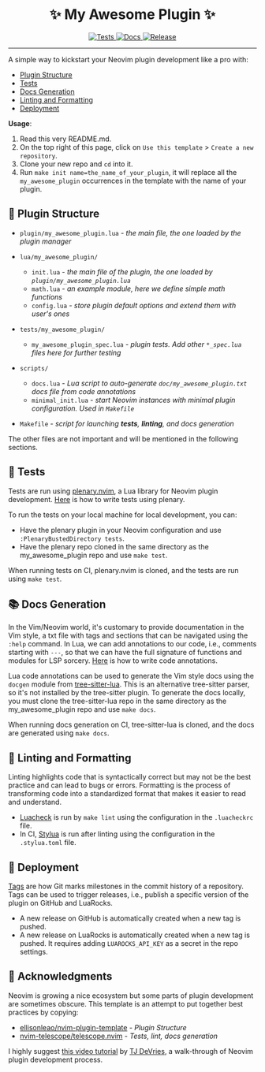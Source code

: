 <h1 align="center">✨ My Awesome Plugin ✨</h1>

<p align="center">
  <a href="https://github.com/S1M0N38/my-awesome-plugin.nvim/actions/workflows/test.yml">
    <img alt="Tests" src="https://img.shields.io/github/actions/workflow/status/S1M0N38/my-awesome-plugin.nvim/test.yml?style=for-the-badge&label=Tests"/>
  </a>
  <a href="https://github.com/S1M0N38/my-awesome-plugin.nvim/actions/workflows/docs.yml">
    <img alt="Docs" src="https://img.shields.io/github/actions/workflow/status/S1M0N38/my-awesome-plugin.nvim/docs.yml?style=for-the-badge&label=Docs"/>
  </a>
  <a href="https://github.com/S1M0N38/my-awesome-plugin.nvim/releases">
    <img alt="Release" src="https://img.shields.io/github/v/release/S1M0N38/my-awesome-plugin.nvim?style=for-the-badge"/>
  </a>
</p>

---

A simple way to kickstart your Neovim plugin development like a pro with:

- [Plugin Structure](#plugin-structure)
- [Tests](#tests)
- [Docs Generation](#docs-generation)
- [Linting and Formatting](#linting-and-formatting)
- [Deployment](#deployment)

**Usage**:

1. Read this very README.md.
1. On the top right of this page, click on `Use this template` > `Create a new repository`.
1. Clone your new repo and `cd` into it.
1. Run `make init name=the_name_of_your_plugin`, it will replace all the `my_awesome_plugin` occurrences in the template with the name of your plugin.

## 📁 Plugin Structure

- `plugin/my_awesome_plugin.lua` - *the main file, the one loaded by the plugin manager*

- `lua/my_awesome_plugin/`

  - `init.lua` - *the main file of the plugin, the one loaded by `plugin/my_awesome_plugin.lua`*
  - `math.lua` - *an example module, here we define simple math functions*
  - `config.lua` - *store plugin default options and extend them with user's ones*

- `tests/my_awesome_plugin/`

  - `my_awesome_plugin_spec.lua` - *plugin tests. Add other `*_spec.lua` files here for further testing*

- `scripts/`

  - `docs.lua` - *Lua script to auto-generate `doc/my_awesome_plugin.txt` docs file from code annotations*
  - `minimal_init.lua` - *start Neovim instances with minimal plugin configuration. Used in `Makefile`*

- `Makefile` - *script for launching **tests**, **linting**, and docs generation*

The other files are not important and will be mentioned in the following sections.

## 🧪 Tests

Tests are run using [plenary.nvim](https://github.com/nvim-lua/plenary.nvim), a Lua library for Neovim plugin development. [Here](https://github.com/nvim-lua/plenary.nvim/blob/master/TESTS_README.md) is how to write tests using plenary.

To run the tests on your local machine for local development, you can:

- Have the plenary plugin in your Neovim configuration and use `:PlenaryBustedDirectory tests`.
- Have the plenary repo cloned in the same directory as the my_awesome_plugin repo and use `make test`.

When running tests on CI, plenary.nvim is cloned, and the tests are run using `make test`.

## 📚 Docs Generation

In the Vim/Neovim world, it's customary to provide documentation in the Vim style, a txt file with tags and sections that can be navigated using the `:help` command.
In Lua, we can add annotations to our code, i.e., comments starting with `---`, so that we can have the full signature of functions and modules for LSP sorcery. [Here](https://github.com/tjdevries/tree-sitter-lua/blob/master/HOWTO.md) is how to write code annotations.

Lua code annotations can be used to generate the Vim style docs using the `docgen` module from [tree-sitter-lua](https://github.com/tjdevries/tree-sitter-lua). This is an alternative tree-sitter parser, so it's not installed by the tree-sitter plugin. To generate the docs locally, you must clone the tree-sitter-lua repo in the same directory as the my_awesome_plugin repo and use `make docs`.

When running docs generation on CI, tree-sitter-lua is cloned, and the docs are generated using `make docs`.

## 🧹 Linting and Formatting

Linting highlights code that is syntactically correct but may not be the best practice and can lead to bugs or errors.
Formatting is the process of transforming code into a standardized format that makes it easier to read and understand.

- [Luacheck](https://github.com/mpeterv/luacheck) is run by `make lint` using the configuration in the `.luacheckrc` file.
- In CI, [Stylua](https://github.com/JohnnyMorganz/StyLua) is run after linting using the configuration in the `.stylua.toml` file.

## 🚀 Deployment

[Tags](https://git-scm.com/book/en/v2/Git-Basics-Tagging) are how Git marks milestones in the commit history of a repository.
Tags can be used to trigger releases, i.e., publish a specific version of the plugin on GitHub and LuaRocks.

- A new release on GitHub is automatically created when a new tag is pushed.
- A new release on LuaRocks is automatically created when a new tag is pushed. It requires adding `LUAROCKS_API_KEY` as a secret in the repo settings.

## 👏 Acknowledgments

Neovim is growing a nice ecosystem but some parts of plugin development are sometimes obscure. This template is an attempt to put together best practices by copying:

- [ellisonleao/nvim-plugin-template](https://github.com/ellisonleao/nvim-plugin-template) - *Plugin Structure*
- [nvim-telescope/telescope.nvim](https://github.com/nvim-telescope/telescope.nvim) - *Tests, lint, docs generation*

I highly suggest [this video tutorial](https://youtu.be/n4Lp4cV8YR0?si=lHlxQBNvbTcXPhVY) by [TJ DeVries](https://github.com/tjdevries), a walk-through of Neovim plugin development process.
